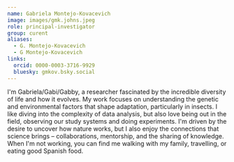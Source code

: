 ```yaml
---
name: Gabriela Montejo-Kovacevich
image: images/gmk.johns.jpeg
role: principal-investigator
group: curent
aliases:
  - G. Montejo-Kovacevich
  - G Montejo-Kovacevich
links:
  orcid: 0000-0003-3716-9929
  bluesky: gmkov.bsky.social
---
```


I'm Gabriela/Gabi/Gabby, a researcher fascinated by the incredible diversity of life and how it evolves. My work focuses on understanding the genetic and environmental factors that shape adaptation, particularly in insects. I like diving into the complexity of data analysis, but also love being out in the field, observing our study systems and doing experiments. I'm driven by the desire to uncover how nature works, but I also enjoy the connections that science brings – collaborations, mentorship, and the sharing of knowledge. When I'm not working, you can find me walking with my family, travelling, or eating good Spanish food.



